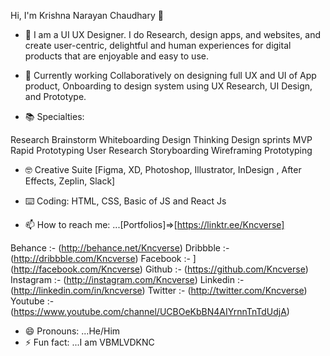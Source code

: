 
$$$$$$$$ Hi, I'm Krishna Narayan Chaudhary 👋

- 🔭 I am a UI UX Designer. I do Research, design apps, and websites, and create user-centric,
     delightful and human experiences for digital products that are enjoyable and easy to use.

- 🌱 Currently working Collaboratively on designing full UX and UI of App product, Onboarding to design system using UX Research, UI Design, and Prototype.

- 📚 Specialties:

Research
Brainstorm
Whiteboarding
Design Thinking
Design sprints
MVP
Rapid Prototyping
User Research
Storyboarding
Wireframing
Prototyping

- 🤓 Creative Suite [Figma, XD, Photoshop, Illustrator, InDesign , After Effects, Zeplin, Slack]

- ⌨️ Coding: HTML, CSS, Basic of JS and React Js

- 📫 How to reach me: ...[Portfolios]=>[https://linktr.ee/Kncverse]

Behance :- (http://behance.net/Kncverse)
Dribbble :- (http://dribbble.com/Kncverse)
Facebook :- ](http://facebook.com/Kncverse)
Github :- (https://github.com/Kncverse)
Instagram :- (http://instagram.com/Kncverse)
Linkedin :- (http://linkedin.com/in/kncverse)
Twitter :- (http://twitter.com/Kncverse)
Youtube :- (https://www.youtube.com/channel/UCBOeKbBN4AIYrnnTnTdUdjA)

- 😄 Pronouns: ...He/Him
- ⚡ Fun fact: ...I am VBMLVDKNC 
